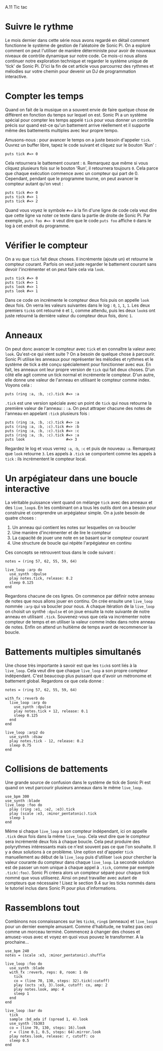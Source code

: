 A.11 Tic tac

# Suivre le rythme

Le mois dernier dans cette série nous avons regardé en détail comment
fonctionne le système de gestion de l'aléatoire de Sonic Pi. On a
exploré comment on peut l'utiliser de manière déterministe pour avoir
de nouveaux niveaux de contrôle dynamique sur notre code. Ce mois-ci
nous allons continuer notre exploration technique et regarder le
système unique de 'tick' de Sonic Pi. D'ici la fin de cet article vous
parcourrez des rythmes et mélodies sur votre chemin pour devenir un DJ
de programmation interactive.


# Compter les temps

Quand on fait de la musique on a souvent envie de faire quelque chose
de différent en fonction du temps sur lequel on est. Sonic Pi a un
système spécial pour compter les temps appelé `tick` pour vous donner
un contrôle précis sur quand est-ce qu'un battement arrive réellement
et il supporte même des battements multiples avec leur propre tempo.

Amusons-nous : pour avancer le temps on a juste besoin d'appeler
`tick`. Ouvrez un buffer libre, tapez le code suivant et cliquez sur
le bouton 'Run' :

```
puts tick #=> 0
```

Cela retournera le battement courant : `0`. Remarquez que même si
vous cliquez plusieurs fois sur le bouton 'Run', il retournera
toujours `0`. Cela parce que chaque exécution commence avec un
compteur qui part de 0. Cependant, pendant que le programme tourne, on
peut avancer le compteur autant qu'on veut :

```
puts tick #=> 0
puts tick #=> 1
puts tick #=> 2
```

Quand vous voyez le symbole `#=>` à la fin d'une ligne de
code cela veut dire que cette ligne va noter ce texte dans la partie
de droite de Sonic Pi. Par exemple, `puts foo #=> 0` veut dire que le
code `puts foo` affiche `0` dans le log à cet endroit du programme.

# Vérifier le compteur

On a vu que `tick` fait deux choses. Il incrémente (ajoute un) et
retourne le compteur courant. Parfois on veut juste regarder le
battement courant sans devoir l'incrémenter et on peut faire cela via
`look`.

``` 
puts tick #=> 0
puts tick #=> 1
puts look #=> 1
puts look #=> 1
``` 

Dans ce code on incrémente le compteur deux fois puis on appelle
`look` deux fois. On verra les valeurs suivantes dans le log : `0`,
`1`, `1`, `1`. Les deux premiers `tick`s ont retourné `0` et `1`,
comme attendu, puis les deux `look`s ont juste retourné la dernière
valeur du compteur deux fois, donc `1`.


# Anneaux

On peut donc avancer le compteur avec `tick` et en connaître la valeur
avec `look`. Qu'est-ce qui vient suite ? On a besoin de quelque chose
à parcourir. Sonic Pi utilise les anneaux pour représenter les
mélodies et rythmes et le système de tick a été conçu spécialement
pour fonctionner avec eux. En fait, les anneaux ont leur propre
version de `tick` qui fait deux choses. D'un côté elle agit comme un
tick normal et incrémente le compteur. D'un autre, elle donne une
valeur de l'anneau en utilisant le compteur comme index. Voyons cela :

```
puts (ring :a, :b, :c).tick #=> :a
```

`.tick` est une version spéciale avec un point de `tick` qui nous
retourne la première valeur de l'anneau: : `:a`. On peut attraper
chacune des notes de l'anneau en appelant `:tick` plusieurs fois :

```
puts (ring :a, :b, :c).tick #=> :a
puts (ring :a, :b, :c).tick #=> :b
puts (ring :a, :b, :c).tick #=> :c
puts (ring :a, :b, :c).tick #=> :a
puts look                   #=> 3
```

Regardez le log et vous verrez `:a`, `:b`, `:c` et puis de nouveau
`:a`. Remarquez que `look` retourne `3`. Les appels à `.tick` se
comportent comme les appels à `tick` : ils incrémentent le compteur
local.


# Un arpégiateur dans une boucle interactive

La véritable puissance vient quand on mélange `tick` avec des anneaux
et des `live_loop`s. En les combinant on a tous les outils dont on a
besoin pour construire et comprendre un arpégiateur simple. On a juste
besoin de quatre choses :

1. Un anneau qui contient les notes sur lesquelles on va boucler
2. Une manière d'incrémenter et de lire le compteur
3. La capacité de jouer une note en se basant sur le compteur courant
4. Une structure de boucle qui répète l'arpégiateur en continu

Ces concepts se retrouvent tous dans le code suivant :

```
notes = (ring 57, 62, 55, 59, 64)

live_loop :arp do
  use_synth :dpulse
  play notes.tick, release: 0.2
  sleep 0.125
end
```

Regardons chacune de ces lignes. On commence par définir notre anneau
de notes que nous allons jouer en continu. On crée ensuite une
`live_loop` nommée `:arp` qui va boucler pour nous. A chaque itération
de la `live_loop` on choisit un synthé `:dpulse` et on joue ensuite la
note suivante de notre anneau en utilisant `.tick`. Souvenez-vous que
cela va incrémenter notre compteur de temps et en utiliser la valeur
comme index dans notre anneau de notes. Enfin on attend un huitième de
temps avant de recommencer la boucle.

# Battements multiples simultanés

Une chose très importante à savoir est que les `tick`s sont liés à la
`live_loop`. Cela veut dire que chaque `live_loop` a son propre
compteur indépendant. C'est beaucoup plus puissant que d'avoir un
métronome et battement global. Regardons ce que cela donne :

```
notes = (ring 57, 62, 55, 59, 64)

with_fx :reverb do
  live_loop :arp do
    use_synth :dpulse
    play notes.tick + 12, release: 0.1
    sleep 0.125
  end
end

live_loop :arp2 do
  use_synth :dsaw
  play notes.tick - 12, release: 0.2
  sleep 0.75
end
```

# Collisions de battements

Une grande source de confusion dans le système de tick de Sonic Pi est
quand on veut parcourir plusieurs anneaux dans le même `live_loop`.

```
use_bpm 300
use_synth :blade
live_loop :foo do
  play (ring :e1, :e2, :e3).tick
  play (scale :e3, :minor_pentatonic).tick
  sleep 1
end
```

Même si chaque `live_loop` a son compteur indépendant, ici on appelle
`.tick` deux fois dans la même `live_loop`. Cela veut dire que le
compteur sera incrémenté deux fois à chaque boucle. Cela peut produire
des polyrythmes intéressants mais ce n'est souvent pas ce que l'on
souhaite. Il y a deux solutions à ce problème. Une option est
d'appeler `tick` manuellement au début de la `live_loop` puis
d'utiliser `look` pour chercher la valeur courante du compteur dans
chaque `live_loop`. La seconde solution est de passer un nom unique
à chaque appel à `.tick`, comme par exemple `.tick(:foo)`. Sonic Pi
créera alors un compteur séparé pour chaque tick nommé que vous
utiliserez. Ainsi on peut travailler avec autant de compteurs que
nécessaire ! Lisez le section 9.4 sur les ticks nommés dans le
tutoriel inclus dans Sonic Pi pour plus d'informations.

# Rassemblons tout

Combinons nos connaissances sur les `tick`s, `ring`s (anneaux) et
`live_loop`s pour un dernier exemple amusant. Comme d'habitude, ne
traitez pas ceci comme un morceau terminé. Commencez à changer des
choses et amusez-vous avec et voyez en quoi vous pouvez le
transformer. A la prochaine...

```
use_bpm 240
notes = (scale :e3, :minor_pentatonic).shuffle

live_loop :foo do
  use_synth :blade
  with_fx :reverb, reps: 8, room: 1 do
    tick
    co = (line 70, 130, steps: 32).tick(:cutoff)
    play (octs :e3, 3).look, cutoff: co, amp: 2
    play notes.look, amp: 4
    sleep 1
  end
end

live_loop :bar do
  tick
  sample :bd_ada if (spread 1, 4).look
  use_synth :tb303
  co = (line 70, 130, steps: 16).look
  r = (line 0.1, 0.5, steps: 64).mirror.look
  play notes.look, release: r, cutoff: co
  sleep 0.5
end
```

